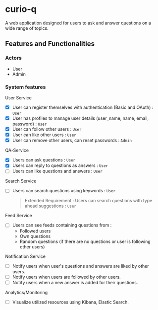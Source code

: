# curio-q
A web application designed for users to ask and answer questions on a wide range of topics.

## Features and Functionalities

### Actors

- User 
- Admin

### System features

User Service

- [x] User can register themselves with authentication (Basic and OAuth) : `User`
- [x] User has profiles to manage user details (user_name, name, email, password) : `User`
- [x] User can follow other users : `User`
- [x] User can like other users : `User`
- [x] User can remove other users, can reset passwords : `Admin`

QA-Service

- [x] Users can ask questions : `User`
- [x] Users can reply to questions as answers : `User`
- [ ] Users can like questions and answers : `User`

Search Service

- [ ] Users can search questions using keywords : `User`
    > Extended Requirement : Users can search questions with type ahead suggestions : `User`

Feed Service

- [ ] Users can see feeds containing questions from :
  - Followed users
  - Own questions
  - Random questions (if there are no questions or user is following other users)

Notification Service

- [ ] Notify users when user's questions and answers are liked by other users.
- [ ] Notify users when users are followed by other users.
- [ ] Notify users when a new answer is added for their questions.

Analytics/Monitoring

- [ ] Visualize utilized resources using Kibana, Elastic Search.
